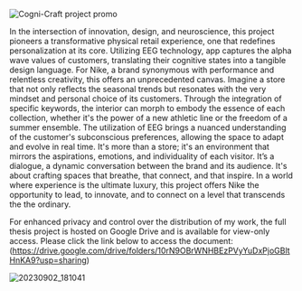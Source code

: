 

![Cogni-Craft project promo](https://github.com/rakshajay/Cogni-Craft/assets/137255223/e5c23f48-e6c5-4666-b3cb-9b7abbdc8a64)

In the intersection of innovation, design, and neuroscience, this project pioneers a transformative physical retail experience, one that redefines personalization at its core. Utilizing EEG technology, app captures the alpha wave values of customers, translating their cognitive states into a tangible design language.
For Nike, a brand synonymous with performance and relentless creativity, this offers an unprecedented canvas. Imagine a store that not only reflects the seasonal trends but resonates with the very mindset and personal choice of its customers. Through the integration of specific keywords, the interior can morph to embody the essence of each collection, whether it's the power of a new athletic line or the freedom of a summer ensemble.
The utilization of EEG brings a nuanced understanding of the customer's subconscious preferences, allowing the space to adapt and evolve in real time. It's more than a store; it's an environment that mirrors the aspirations, emotions, and individuality of each visitor.
 It’s a dialogue, a dynamic conversation between the brand and its audience. It's about crafting spaces that breathe, that connect, and that inspire. In a world where experience is the ultimate luxury, this project offers Nike the opportunity to lead, to innovate, and to connect on a level that transcends the the ordinary.
 
For enhanced privacy and control over the distribution of my work, the full thesis project is hosted on Google Drive and is available for view-only access. Please click the link below to access the document: (https://drive.google.com/drive/folders/10rN9OBrWNHBEzPVyYuDxPjoGBltHnKA9?usp=sharing)           


![20230902_181041](https://github.com/rakshajay/Cogni-Craft/assets/137255223/63cc9a1c-07d4-444e-a715-39e1ad55785a)

